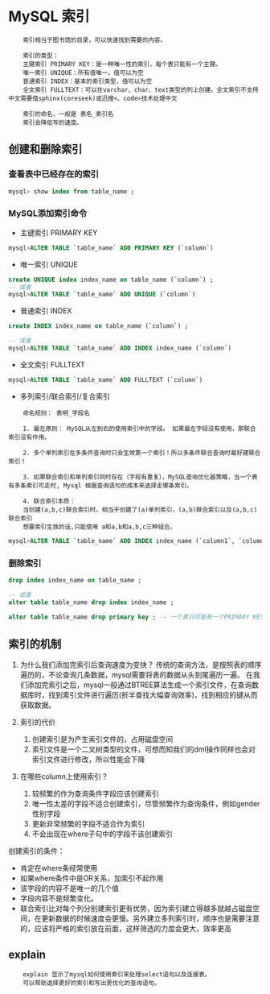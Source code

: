 # MySQL 索引

```text
    索引相当于图书馆的目录，可以快速找到需要的内容。
    
    索引的类型：
    主键索引 PRIMARY KEY：是一种唯一性的索引，每个表只能有一个主键。
    唯一索引 UNIQUE：所有值唯一，值可以为空
    普通索引 INDEX：基本的索引类型，值可以为空
    全文索引 FULLTEXT：可以在varchar、char、text类型的列上创建。全文索引不支持中文需要借sphinx(coreseek)或迅搜<、code>技术处理中文
    
    索引的命名，一般是 表名_索引名
    索引会降低写的速度。
```

## 创建和删除索引

### 查看表中已经存在的索引

```sql
mysql> show index from table_name ;
```

### MySQL添加索引命令

- 主键索引 PRIMARY KEY

```sql
mysql>ALTER TABLE `table_name` ADD PRIMARY KEY (`column`) 
```

- 唯一索引 UNIQUE

```sql
create UNIQUE index index_name on table_name (`column`) ;
-- 或者
mysql>ALTER TABLE `table_name` ADD UNIQUE (`column`)
```

- 普通索引 INDEX

```sql
create INDEX index_name on table_name (`column`) ;

-- 或者
mysql>ALTER TABLE `table_name` ADD INDEX index_name (`column`)
```

- 全文索引 FULLTEXT

```sql
mysql>ALTER TABLE `table_name` ADD FULLTEXT (`column`)
```

- 多列索引/联合索引/复合索引

```text
    命名规则： 表明_字段名
```

```text
    1. 最左原则： MySQL从左到右的使用索引中的字段。 如果最左字段没有使用，那联合索引没有作用。
    
    2. 多个单列索引在多条件查询时只会生效第一个索引！所以多条件联合查询时最好建联合索引！
    
    3. 如果联合索引和单列索引同时存在（字段有重复），MySQL查询优化器策略，当一个表有多条索引可走时, Mysql 根据查询语句的成本来选择走哪条索引。
    
    4. 联合索引本质：
    当创建(a,b,c)联合索引时，相当于创建了(a)单列索引，(a,b)联合索引以及(a,b,c)联合索引 
    想要索引生效的话,只能使用 a和a,b和a,b,c三种组合。
```

```sql
mysql>ALTER TABLE `table_name` ADD INDEX index_name (`column1`, `column2`, `column3`)
```


### 删除索引

```sql
drop index index_name on table_name ;

-- 或者
alter table table_name drop index index_name ;

alter table table_name drop primary key ; -- 一个表只可能有一个PRIMARY KEY索引，因此不需要指定索引名
```

## 索引的机制
1. 为什么我们添加完索引后查询速度为变快？
    传统的查询方法，是按照表的顺序遍历的，不论查询几条数据，mysql需要将表的数据从头到尾遍历一遍。
    在我们添加完索引之后，mysql一般通过BTREE算法生成一个索引文件，在查询数据库时，找到索引文件进行遍历(折半查找大幅查询效率)，找到相应的键从而获取数据。

2. 索引的代价
    1. 创建索引是为产生索引文件的，占用磁盘空间
    2. 索引文件是一个二叉树类型的文件，可想而知我们的dml操作同样也会对索引文件进行修改，所以性能会下降

3. 在哪些column上使用索引？
    1. 较频繁的作为查询条件字段应该创建索引 
    2. 唯一性太差的字段不适合创建索引，尽管频繁作为查询条件，例如gender性别字段
    3. 更新非常频繁的字段不适合作为索引
    4. 不会出现在where子句中的字段不该创建索引


创建索引的条件：
- 肯定在where条经常使用
- 如果where条件中是OR关系，加索引不起作用
- 该字段的内容不是唯一的几个值
- 字段内容不是频繁变化。
- 联合索引比对每个列分别建索引更有优势，因为索引建立得越多就越占磁盘空间，在更新数据的时候速度会更慢。另外建立多列索引时，顺序也是需要注意的，应该将严格的索引放在前面，这样筛选的力度会更大，效率更高



## explain

```text
    explain 显示了mysql如何使用索引来处理select语句以及连接表。
    可以帮助选择更好的索引和写出更优化的查询语句。
```

